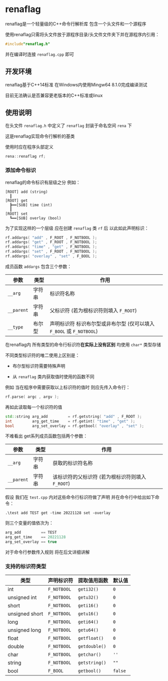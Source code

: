 # renaflag

renaflag是一个轻量级的C++命令行解析库 包含一个头文件和一个源程序

使用renaflag只需将头文件放于源程序目录/头文件文件夹下并在源程序内引用：

```CPP
#include"renaflag.h"
```

并在编译时连接 `renaflag.cpp` 即可

## 开发环境

renaflag基于C++14标准 在Windows内使用Mingw64 8.1.0完成编译测试

目前无法确认是否兼容更老版本的C++标准或linux

## 使用说明

在头文件 `renaflag.h` 中定义了 `renaflag` 封装于命名空间 `rena` 下

这是renaflag实现命令行解析的基类

使用时应在程序头部定义

```CPP
rena::renaflag rf;
```

### 添加命令标识

renaflag的命令标识有层级之分 例如：

```
[ROOT] add (string)
  ┃
[ROOT] get
  ┣━━[SUB] time (int)
  ┃
[ROOT] set
  ┗━━[SUB] overlay (bool)
```

为了实现这样的一个层级 应在创建 `renaflag` 类 `rf` 后 以此如此声明标识：

```CPP
rf.addargs( "add" , F_ROOT , F_NOTBOOL );
rf.addargs( "get" , F_ROOT , F_NOTBOOL );
rf.addargs( "time" , "get" , F_NOTBOOL );
rf.addargs( "set" , F_ROOT , F_NOTBOOL );
rf.addargs( "overlay" , "set" , F_BOOL );
```

成员函数 `addargs` 包含三个参数：

| 参数 | 类型 | 作用 |
| --- | --- | --- |
| `__arg` | 字符串 | 标识符名称 |
| `__parent` | 字符串 | 父标识符 (若为根标识符则填入 `F_ROOT`) |
|`__type` | 布尔型 | 声明标识符 标识布尔型或非布尔型 (仅可以填入 `F_BOOL` 或 `F_NOTBOOL`) |

在renaflag内 所有类型的命令行标识符**在实际上没有区别** 均使用 `char*` 类型存储

不同类型标识符的唯二使用上区别是：

- 布尔型标识符需要特殊声明

- 从 `renaflag` 类内获取值时使用的函数不同

例如 当在程序中需要获取以上标识符的值时 则应先传入命令行：

```CPP
rf.parse( argc , argv );
```

再如此读取每一个标识符的值

```CPP
std::string arg_add         = rf.getstring( "add" , F_ROOT );
int         arg_get_time    = rf.getint( "time" , "get" );
bool        arg_set_overlay = rf.getbool( "overlay" , "set" );
```

不难看出 get系列成员函数包括两个参数：

| 参数 | 类型 | 作用 |
| --- | --- | --- |
| `__arg` |  字符串 | 获取的标识符名称 |
| `__parent` | 字符串 | 该标识符的父标识符 (若为根标识符则填入 `F_ROOT`) |

假设 我们在 `test.cpp` 内对这些命令行标识符做了声明 并在命令行中给出如下命令：

```
.\test add TEST get -time 20221128 set -overlay
```

则三个变量的值依次为：

```CPP
arg_add         == TEST
arg_get_time    == 20221128
arg_set_overlay == true
```

对于命令行参数传入规则 将在后文详细讲解

### 支持的标识符类型

| 类型 | 声明标识符 | 提取值用函数 | 默认值 |
| --- | --- | --- | --- |
| int | `F_NOTBOOL` | `geti32()` | `0` |
| unsigned int | `F_NOTBOOL` | `getu32()` | `0` |
| short | `F_NOTBOOL` | `geti16()` | `0` |
| unsigned short | `F_NOTBOOL` | `getu16()` | `0` |
| long | `F_NOTBOOL` | `geti64()` | `0` |
| unsigned long | `F_NOTBOOL` | `getu64()` | `0` |
| float | `F_NOTBOOL` | `getfloat()` | `0` |
| double | `F_NOTBOOL` | `getdouble()` | `0` |
| char | `F_NOTBOOL` | `getchar()` | `''` |
| string | `F_NOTBOOL` | `getstring()` | `""` |
| bool | `F_BOOL` | `getbool()` | `false` |